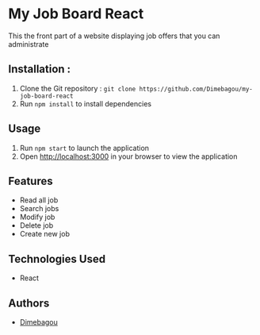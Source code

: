 <h1>My Job Board React</h1>

<p>This the front part of a website displaying job offers that you can administrate</p>

<h2>Installation :</h2>

<ol>
  <li>Clone the Git repository : <code>git clone https://github.com/Dimebagou/my-job-board-react</code></li>
  <li>Run <code>npm install</code> to install dependencies</li>
</ol>

<h2>Usage</h2>

<ol>
  <li>Run <code>npm start</code> to launch the application</li>
  <li>Open <a href="http://localhost:3000">http://localhost:3000</a> in your browser to view the application</li>
</ol>

<h2>Features</h2>

<ul>
  <li>Read all job</li>
  <li>Search jobs</li>
  <li>Modify job</li>
  <li>Delete job</li>
  <li>Create new job</li>
</ul>

<h2>Technologies Used</h2>

<ul>
  <li>React</li>
</ul>

<h2>Authors</h2>

<ul>
  <li><a href="https://github.com/Dimebagou">Dimebagou</a></li>
</ul>



